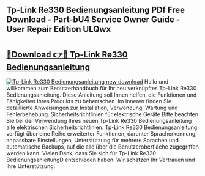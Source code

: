 ## Tp-Link Re330 Bedienungsanleitung PDf Free Download - Part-bU4 Service Owner Guide - User Repair Edition ULQwx

# <h2><a href="http://df3v6l1.blite.top/?on=Tp-Link+Re330+Bedienungsanleitung">🔗Download 👉🔴 Tp-Link Re330 Bedienungsanleitung</a></h2>

[![Tp-Link Re330 Bedienungsanleitung new download](https://i.imgur.com/lujVjoI.png)](http://df3v6l1.blite.top/?on=Tp-Link+Re330+Bedienungsanleitung)
Hallo und willkommen zum Benutzerhandbuch für Ihr neu verknüpftes Tp-Link Re330 Bedienungsanleitung. Diese Anleitung soll Ihnen helfen, die Funktionen und Fähigkeiten Ihres Produkts zu beherrschen. Im Inneren finden Sie detaillierte Anweisungen zur Installation, Verwendung, Wartung und Fehlerbehebung. Sicherheitsrichtlinien für elektrische Geräte Bitte beachten Sie bei der Verwendung Ihres neuen Tp-Link Re330 Bedienungsanleitung alle elektrischen Sicherheitsrichtlinien. Tp-Link Re330 Bedienungsanleitung verfügt über eine Reihe erweiterter Funktionen, darunter Spracherkennung, anpassbare Einstellungen, Unterstützung für mehrere Sprachen und automatische Backups, auf die alle über die Benutzeroberfläche zugegriffen werden kann. Vielen Dank, dass Sie sich für Tp-Link Re330 BedienungsanleitungD entschieden haben. Wir schätzen Ihr Vertrauen und Ihre Unterstützung.

